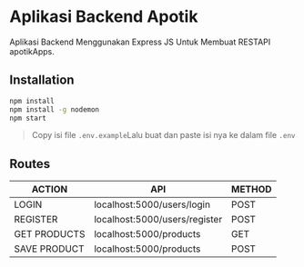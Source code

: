# Aplikasi Backend Apotik
Aplikasi Backend Menggunakan Express JS Untuk Membuat RESTAPI apotikApps.

## Installation
```sh
npm install
npm install -g nodemon
npm start
```
> Copy isi file `.env.example`Lalu buat dan paste isi nya ke dalam file `.env` 

## Routes

| ACTION | API | METHOD |
| ------ | ------ | ------ |
| LOGIN | localhost:5000/users/login | POST |
| REGISTER | localhost:5000/users/register | POST |
| GET PRODUCTS | localhost:5000/products | GET |
| SAVE PRODUCT | localhost:5000/products | POST |
